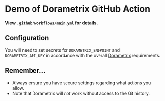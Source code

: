 # Demo of Dorametrix GitHub Action

**View `.github/workflows/main.yml` for details.**

## Configuration

You will need to set secrets for `DORAMETRIX_ENDPOINT` and `DORAMETRIX_API_KEY` in accordance with the overall [Dorametrix](https://github.com/mikaelvesavuori/dorametrix) requirements.

## Remember...

- Always ensure you have secure settings regarding what actions you allow.
- Note that Dorametrix will _not_ work without access to the Git history.
